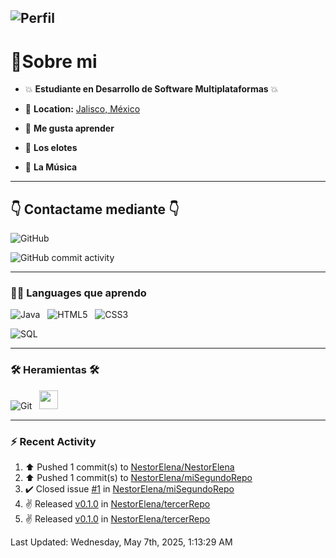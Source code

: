 
![Perfil](https://capsule-render.vercel.app/api?type=waving&height=300&color=gradient&text=Nestor%20Elena%20&fontAlign=50&textBg=false&animation=twinkling&strokeWidth=1)
---

 <h1>🔌Sobre mi </h1>

- :boom: **Estudiante en Desarrollo de Software Multiplataformas** :boom:

- 📍 **Location:** <a href="https://maps.app.goo.gl/Qa86PXzRYnqsuYJ69">Jalisco, México</a>

- :brain: **Me gusta aprender**

- :corn: **Los elotes**

- :guitar: **La Música**

---

## :point_down: Contactame mediante :point_down:

 ![GitHub](https://img.shields.io/website?url=https%3A%2F%2Fgithub.com%2FNestorElena
 )

![GitHub commit activity](https://img.shields.io/github/commit-activity/m/NestorElena/NestorElena)

---

 <h3>👨‍💻 Languages que aprendo</h3>

![Java](https://img.shields.io/badge/Java-ED8B00?style=for-the-badge&logo=openjdk&logoColor=white)&nbsp;&nbsp;
![HTML5](https://img.shields.io/badge/HTML5-E34F26?style=for-the-badge&logo=html5&logoColor=white)&nbsp;&nbsp;
![CSS3](https://img.shields.io/badge/CSS3-1572B6?style=for-the-badge&logo=css3&logoColor=white)&nbsp;&nbsp;

![SQL](https://img.shields.io/badge/SQL-316192?style=for-the-badge&logo=postgresql&logoColor=white)&nbsp;&nbsp;

 ---

### 🛠️ **Heramientas** 🛠️

![Git](https://img.shields.io/badge/Git-F05032?style=for-the-badge&logo=git&logoColor=white)&nbsp;&nbsp;
<img style='height: 30px;' src="https://img.shields.io/badge/GitHub-181717?style=for-the-badge&logo=github&logoColor=white" />&nbsp;&nbsp;

---

### :zap: Recent Activity
<!--RECENT_ACTIVITY:start-->
1. ⬆️ Pushed 1 commit(s) to [NestorElena/NestorElena](https://github.com/NestorElena/NestorElena)<br>
2. ⬆️ Pushed 1 commit(s) to [NestorElena/miSegundoRepo](https://github.com/NestorElena/miSegundoRepo)<br>
3. ✔️ Closed issue [#1](https://github.com/NestorElena/miSegundoRepo/issues/1) in [NestorElena/miSegundoRepo](https://github.com/NestorElena/miSegundoRepo)<br>
4. ✌️ Released [v0.1.0](https://github.com/NestorElena/tercerRepo/releases/tag/v0.1.0) in [NestorElena/tercerRepo](https://github.com/NestorElena/tercerRepo)<br>
5. ✌️ Released [v0.1.0](https://github.com/NestorElena/tercerRepo/releases/tag/v0.1.0) in [NestorElena/tercerRepo](https://github.com/NestorElena/tercerRepo)<br>
<!--RECENT_ACTIVITY:end-->
<!--RECENT_ACTIVITY:last_update-->
Last Updated: Wednesday, May 7th, 2025, 1:13:29 AM
<!--RECENT_ACTIVITY:last_update_end-->
